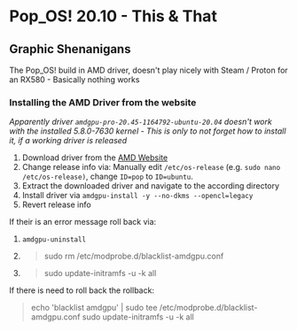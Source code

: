 # Pop_OS! 20.10 - This & That

## Graphic Shenanigans

The Pop_OS! build in AMD driver, doesn't play nicely with Steam / Proton for an RX580 - Basically nothing works

### Installing the AMD Driver from the website
*Apparently driver `amdgpu-pro-20.45-1164792-ubuntu-20.04` doesn't work with the installed 5.8.0-7630 kernel - This is only to not forget how to install it, if a working driver is released*

1. Download driver from the [AMD Website](https://www.amd.com/en/support/graphics/radeon-500-series/radeon-rx-500-series/radeon-rx-580) 
2. Change release info via: Manually edit `/etc/os-release` (e.g. `sudo nano /etc/os-release)`, change `ID=pop` to `ID=ubuntu`.
3. Extract the downloaded driver and navigate to the according directory
4. Install driver via `amdgpu-install -y --no-dkms --opencl=legacy`
5. Revert release info 

If their is an error message roll back via:

1. `amdgpu-uninstall`
2. >sudo rm /etc/modprobe.d/blacklist-amdgpu.conf
3. >sudo update-initramfs -u -k all

If there is need to roll back the rollback: 
> echo 'blacklist amdgpu' | sudo tee /etc/modprobe.d/blacklist-amdgpu.conf
> sudo update-initramfs -u -k all
